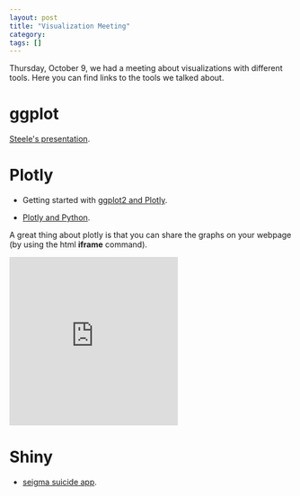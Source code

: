 ```yaml
---
layout: post
title: "Visualization Meeting"
category: 
tags: []
---
```


Thursday, October 9, we had a meeting about visualizations with different tools. Here you can find links to the tools we talked about. 

# ggplot

[Steele's presentation](https://drive.google.com/file/d/0B4JwQ7883JIGbUszYy03c1FmcjQ/view?usp=sharing).


# Plotly

* Getting started with [ggplot2 and Plotly](https://plot.ly/r/).

* [Plotly and Python](https://plot.ly/matplotlib/getting-started/).

A great thing about plotly is that you can share the graphs on your webpage (by using the html **iframe** command). 

<iframe width="300" height="300" frameborder="0" seamless="seamless" scrolling="no" src="https://plot.ly/~kgourgou/16.embed?width=800&height=600"></iframe>

# Shiny

* [seigma suicide app](https://seigma.shinyapps.io/suicide/).


